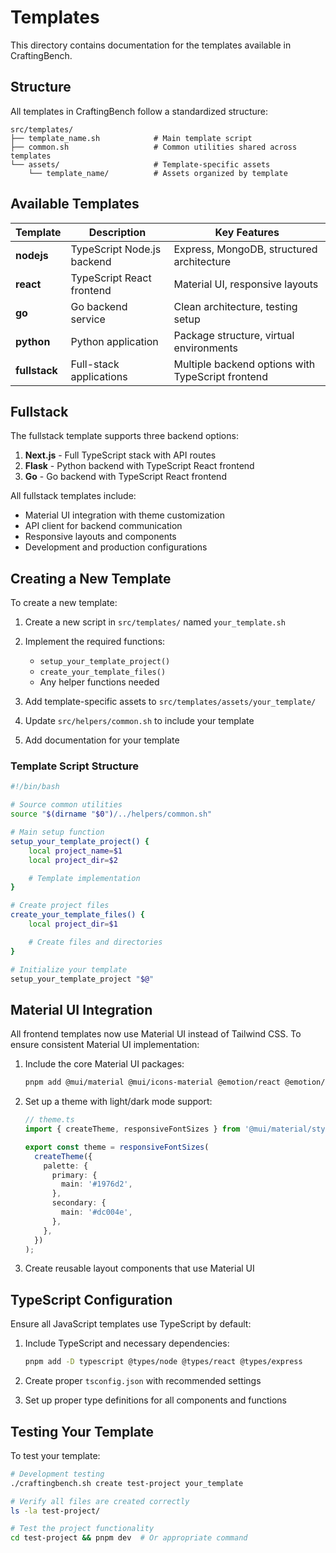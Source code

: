 # Templates

This directory contains documentation for the templates available in CraftingBench.

## Structure

All templates in CraftingBench follow a standardized structure:

```
src/templates/
├── template_name.sh            # Main template script
├── common.sh                   # Common utilities shared across templates
└── assets/                     # Template-specific assets
    └── template_name/          # Assets organized by template
```

## Available Templates

| Template      | Description                | Key Features                                      |
| ------------- | -------------------------- | ------------------------------------------------- |
| **nodejs**    | TypeScript Node.js backend | Express, MongoDB, structured architecture         |
| **react**     | TypeScript React frontend  | Material UI, responsive layouts                   |
| **go**        | Go backend service         | Clean architecture, testing setup                 |
| **python**    | Python application         | Package structure, virtual environments           |
| **fullstack** | Full-stack applications    | Multiple backend options with TypeScript frontend |

## Fullstack

The fullstack template supports three backend options:

1. **Next.js** - Full TypeScript stack with API routes
1. **Flask** - Python backend with TypeScript React frontend
1. **Go** - Go backend with TypeScript React frontend

All fullstack templates include:

- Material UI integration with theme customization
- API client for backend communication
- Responsive layouts and components
- Development and production configurations

## Creating a New Template

To create a new template:

1. Create a new script in `src/templates/` named `your_template.sh`

1. Implement the required functions:

   - `setup_your_template_project()`
   - `create_your_template_files()`
   - Any helper functions needed

1. Add template-specific assets to `src/templates/assets/your_template/`

1. Update `src/helpers/common.sh` to include your template

1. Add documentation for your template

### Template Script Structure

```bash
#!/bin/bash

# Source common utilities
source "$(dirname "$0")/../helpers/common.sh"

# Main setup function
setup_your_template_project() {
    local project_name=$1
    local project_dir=$2

    # Template implementation
}

# Create project files
create_your_template_files() {
    local project_dir=$1

    # Create files and directories
}

# Initialize your template
setup_your_template_project "$@"
```

## Material UI Integration

All frontend templates now use Material UI instead of Tailwind CSS. To ensure consistent Material UI implementation:

1. Include the core Material UI packages:

   ```bash
   pnpm add @mui/material @mui/icons-material @emotion/react @emotion/styled
   ```

1. Set up a theme with light/dark mode support:

   ```typescript
   // theme.ts
   import { createTheme, responsiveFontSizes } from '@mui/material/styles';

   export const theme = responsiveFontSizes(
     createTheme({
       palette: {
         primary: {
           main: '#1976d2',
         },
         secondary: {
           main: '#dc004e',
         },
       },
     })
   );
   ```

1. Create reusable layout components that use Material UI

## TypeScript Configuration

Ensure all JavaScript templates use TypeScript by default:

1. Include TypeScript and necessary dependencies:

   ```bash
   pnpm add -D typescript @types/node @types/react @types/express
   ```

1. Create proper `tsconfig.json` with recommended settings

1. Set up proper type definitions for all components and functions

## Testing Your Template

To test your template:

```bash
# Development testing
./craftingbench.sh create test-project your_template

# Verify all files are created correctly
ls -la test-project/

# Test the project functionality
cd test-project && pnpm dev  # Or appropriate command
```
